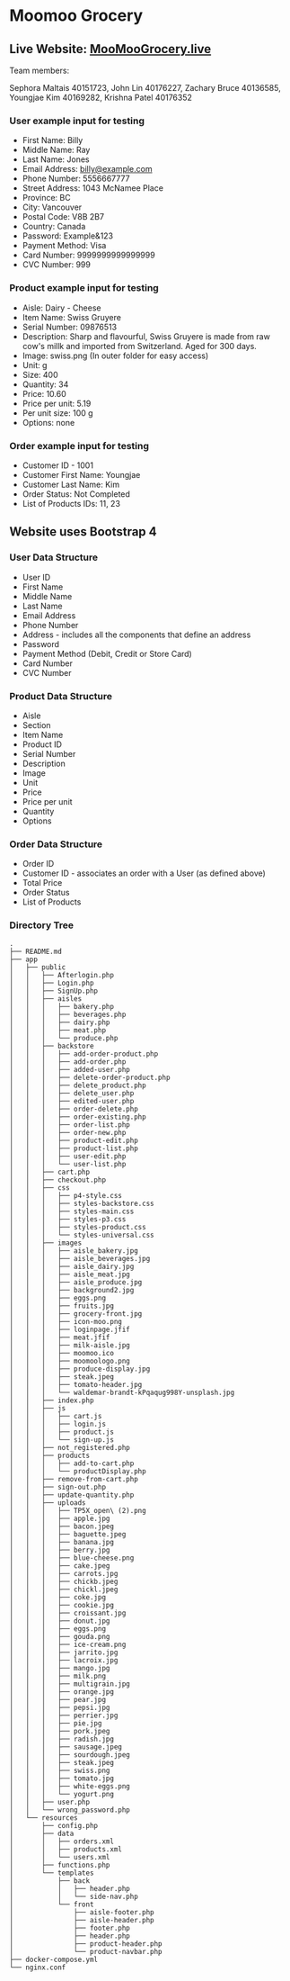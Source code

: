 # Moomoo Grocery

## Live Website: [MooMooGrocery.live](https://moomoogrocery.herokuapp.com/)

Team members:

Sephora Maltais 40151723,
John Lin 40176227,
Zachary Bruce 40136585,
Youngjae Kim 40169282,
Krishna Patel 40176352

### User example input for testing

- First Name: Billy
- Middle Name: Ray
- Last Name: Jones
- Email Address: billy@example.com
- Phone Number: 5556667777
- Street Address: 1043 McNamee Place
- Province: BC
- City: Vancouver
- Postal Code: V8B 2B7
- Country: Canada
- Password: Example&123
- Payment Method: Visa
- Card Number: 9999999999999999
- CVC Number: 999

### Product example input for testing

- Aisle: Dairy - Cheese
- Item Name: Swiss Gruyere
- Serial Number: 09876513
- Description: Sharp and flavourful, Swiss Gruyere is made from raw cow's millk and imported from Switzerland. Aged for 300 days.
- Image: swiss.png (In outer folder for easy access)
- Unit: g
- Size: 400
- Quantity: 34
- Price: 10.60
- Price per unit: 5.19
- Per unit size: 100 g
- Options: none

### Order example input for testing

- Customer ID - 1001
- Customer First Name: Youngjae
- Customer Last Name: Kim
- Order Status: Not Completed
- List of Products IDs: 11, 23

## Website uses Bootstrap 4

### User Data Structure

- User ID
- First Name
- Middle Name
- Last Name
- Email Address
- Phone Number
- Address - includes all the components that define an address
- Password
- Payment Method (Debit, Credit or Store Card)
- Card Number
- CVC Number

### Product Data Structure

- Aisle
- Section
- Item Name
- Product ID
- Serial Number
- Description
- Image
- Unit
- Price
- Price per unit
- Quantity
- Options

### Order Data Structure

- Order ID
- Customer ID - associates an order with a User (as defined above)
- Total Price
- Order Status
- List of Products

### Directory Tree

```
.
├── README.md
├── app
│   ├── public
│   │   ├── Afterlogin.php
│   │   ├── Login.php
│   │   ├── SignUp.php
│   │   ├── aisles
│   │   │   ├── bakery.php
│   │   │   ├── beverages.php
│   │   │   ├── dairy.php
│   │   │   ├── meat.php
│   │   │   └── produce.php
│   │   ├── backstore
│   │   │   ├── add-order-product.php
│   │   │   ├── add-order.php
│   │   │   ├── added-user.php
│   │   │   ├── delete-order-product.php
│   │   │   ├── delete_product.php
│   │   │   ├── delete_user.php
│   │   │   ├── edited-user.php
│   │   │   ├── order-delete.php
│   │   │   ├── order-existing.php
│   │   │   ├── order-list.php
│   │   │   ├── order-new.php
│   │   │   ├── product-edit.php
│   │   │   ├── product-list.php
│   │   │   ├── user-edit.php
│   │   │   └── user-list.php
│   │   ├── cart.php
│   │   ├── checkout.php
│   │   ├── css
│   │   │   ├── p4-style.css
│   │   │   ├── styles-backstore.css
│   │   │   ├── styles-main.css
│   │   │   ├── styles-p3.css
│   │   │   ├── styles-product.css
│   │   │   └── styles-universal.css
│   │   ├── images
│   │   │   ├── aisle_bakery.jpg
│   │   │   ├── aisle_beverages.jpg
│   │   │   ├── aisle_dairy.jpg
│   │   │   ├── aisle_meat.jpg
│   │   │   ├── aisle_produce.jpg
│   │   │   ├── background2.jpg
│   │   │   ├── eggs.png
│   │   │   ├── fruits.jpg
│   │   │   ├── grocery-front.jpg
│   │   │   ├── icon-moo.png
│   │   │   ├── loginpage.jfif
│   │   │   ├── meat.jfif
│   │   │   ├── milk-aisle.jpg
│   │   │   ├── moomoo.ico
│   │   │   ├── moomoologo.png
│   │   │   ├── produce-display.jpg
│   │   │   ├── steak.jpeg
│   │   │   ├── tomato-header.jpg
│   │   │   └── waldemar-brandt-kPqaqug998Y-unsplash.jpg
│   │   ├── index.php
│   │   ├── js
│   │   │   ├── cart.js
│   │   │   ├── login.js
│   │   │   ├── product.js
│   │   │   └── sign-up.js
│   │   ├── not_registered.php
│   │   ├── products
│   │   │   ├── add-to-cart.php
│   │   │   └── productDisplay.php
│   │   ├── remove-from-cart.php
│   │   ├── sign-out.php
│   │   ├── update-quantity.php
│   │   ├── uploads
│   │   │   ├── TP5X_open\ (2).png
│   │   │   ├── apple.jpg
│   │   │   ├── bacon.jpeg
│   │   │   ├── baguette.jpeg
│   │   │   ├── banana.jpg
│   │   │   ├── berry.jpg
│   │   │   ├── blue-cheese.png
│   │   │   ├── cake.jpeg
│   │   │   ├── carrots.jpg
│   │   │   ├── chickb.jpeg
│   │   │   ├── chickl.jpeg
│   │   │   ├── coke.jpg
│   │   │   ├── cookie.jpg
│   │   │   ├── croissant.jpg
│   │   │   ├── donut.jpg
│   │   │   ├── eggs.png
│   │   │   ├── gouda.png
│   │   │   ├── ice-cream.png
│   │   │   ├── jarrito.jpg
│   │   │   ├── lacroix.jpg
│   │   │   ├── mango.jpg
│   │   │   ├── milk.png
│   │   │   ├── multigrain.jpg
│   │   │   ├── orange.jpg
│   │   │   ├── pear.jpg
│   │   │   ├── pepsi.jpg
│   │   │   ├── perrier.jpg
│   │   │   ├── pie.jpg
│   │   │   ├── pork.jpeg
│   │   │   ├── radish.jpg
│   │   │   ├── sausage.jpeg
│   │   │   ├── sourdough.jpeg
│   │   │   ├── steak.jpeg
│   │   │   ├── swiss.png
│   │   │   ├── tomato.jpg
│   │   │   ├── white-eggs.png
│   │   │   └── yogurt.png
│   │   ├── user.php
│   │   └── wrong_password.php
│   └── resources
│       ├── config.php
│       ├── data
│       │   ├── orders.xml
│       │   ├── products.xml
│       │   └── users.xml
│       ├── functions.php
│       └── templates
│           ├── back
│           │   ├── header.php
│           │   └── side-nav.php
│           └── front
│               ├── aisle-footer.php
│               ├── aisle-header.php
│               ├── footer.php
│               ├── header.php
│               ├── product-header.php
│               └── product-navbar.php
├── docker-compose.yml
└── nginx.conf
```
